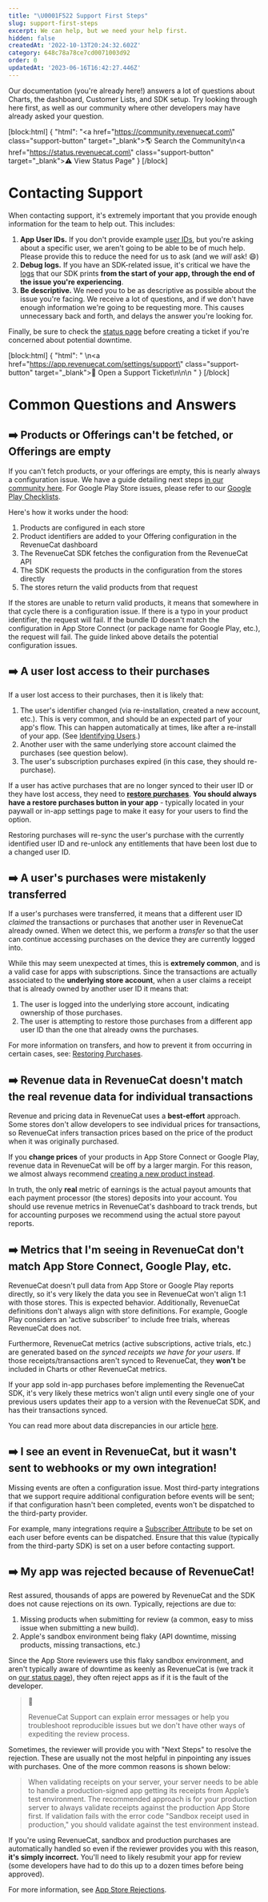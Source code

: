 ```yaml
---
title: "\U0001F522 Support First Steps"
slug: support-first-steps
excerpt: We can help, but we need your help first.
hidden: false
createdAt: '2022-10-13T20:24:32.602Z'
category: 648c78a78ce7cd0071003d92
order: 0
updatedAt: '2023-06-16T16:42:27.446Z'
---
```

Our documentation (you're already here!) answers a lot of questions about Charts, the dashboard, Customer Lists, and SDK setup. Try looking through here first, as well as our community where other developers may have already asked your question.

[block:html]
{
  "html": "<a href=\"https://community.revenuecat.com\" class=\"support-button\" target=\"_blank\">🌎 Search the Community</a>\n<a href=\"https://status.revenuecat.com\" class=\"support-button\" target=\"_blank\">⚠️ View Status Page</a>"
}
[/block]

# Contacting Support

When contacting support, it's extremely important that you provide enough information for the team to help out. This includes:

1. **App User IDs.** If you don't provide example [user IDs](doc:identifying-users), but you're asking about a specific user, we aren't going to be able to be of much help. Please provide this to reduce the need for us to ask (and we _will_ ask! 😄)
2. **Debug logs.** If you have an SDK-related issue, it's critical we have the [logs](https://www.revenuecat.com/docs/debugging) that our SDK prints **from the start of your app, through the end of the issue you're experiencing**.
3. **Be descriptive.** We need you to be as descriptive as possible about the issue you're facing. We receive a lot of questions, and if we don't have enough information we're going to be requesting more. This causes unnecessary back and forth, and delays the answer you're looking for.

Finally, be sure to check the [status page](https://status.revenuecat.com) before creating a ticket if you're concerned about potential downtime.

[block:html]
{
  "html": "  \n<a href=\"https://app.revenuecat.com/settings/support\" class=\"support-button\" target=\"_blank\">🛟 Open a Support Ticket</a>\n\n<style>\n.support-button {\n\tbox-shadow:inset 0px 1px 0px 0px #ffffff;\n\tbackground-color:#f9f9f9;\n\tborder-radius:6px;\n\tborder:1px solid #dcdcdc;\n\tdisplay:inline-block;\n\tcursor:pointer;\n\tcolor:#000000;\n\tfont-family:Arial;\n\tfont-size:15px;\n\tfont-weight:bold;\n\tpadding:12px 32px;\n\ttext-decoration:none;\n\ttext-shadow:0px 1px 0px #ffffff;\n  margin-top: 12px;\n  margin-right: 6px;\n  text-decoration:none!important;\n}\n.support-button:hover {\n\tbackground-color:#e9e9e9;\n}\n.support-button:active {\n\tposition:relative;\n\ttop:1px;\n}\n</style>\n        "
}
[/block]

# Common Questions and Answers

## ➡️ Products or Offerings can't be fetched, or Offerings are empty

If you can't fetch products, or your offerings are empty, this is nearly always a configuration issue. We have a guide detailing next steps [in our community here](https://community.revenuecat.com/sdks-51/why-are-offerings-or-products-empty-124). For Google Play Store issues, please refer to our [Google Play Checklists](doc:google-play-checklists).

Here's how it works under the hood:

1. Products are configured in each store
2. Product identifiers are added to your Offering configuration in the RevenueCat dashboard
3. The RevenueCat SDK fetches the configuration from the RevenueCat API
4. The SDK requests the products in the configuration from the stores directly
5. The stores return the valid products from that request

If the stores are unable to return valid products, it means that somewhere in that cycle there is a configuration issue. If there is a typo in your product identifier, the request will fail. If the bundle ID doesn't match the configuration in App Store Connect (or package name for Google Play, etc.), the request will fail. The guide linked above details the potential configuration issues.

## ➡️ A user lost access to their purchases

If a user lost access to their purchases, then it is likely that:

1. The user's identifier changed (via re-installation, created a new account, etc.). This is very common, and should be an expected part of your app's flow. This can happen automatically at times, like after a re-install of your app. (See [Identifying Users](doc:identifying-users).)
2. Another user with the same underlying store account claimed the purchases (see question below).
3. The user's subscription purchases expired (in this case, they should re-purchase).

If a user has active purchases that are no longer synced to their user ID or they have lost access, they need to **[restore purchases](doc:restoring-purchases)**. **You should always have a restore purchases button in your app** - typically located in your paywall or in-app settings page to make it easy for your users to find the option.

Restoring purchases will re-sync the user's purchase with the currently identified user ID and re-unlock any entitlements that have been lost due to a changed user ID.

## ➡️ A user's purchases were mistakenly transferred

If a user's purchases were transferred, it means that a different user ID _claimed_ the transactions or purchases that another user in RevenueCat already owned. When we detect this, we perform a _transfer_ so that the user can continue accessing purchases on the device they are currently logged into.

While this may seem unexpected at times, this is **extremely common**, and is a valid case for apps with subscriptions. Since the transactions are actually associated to the **underlying store account**, when a user claims a receipt that is already owned by another user ID it means that:

1. The user is logged into the underlying store account, indicating ownership of those purchases.
2. The user is attempting to restore those purchases from a different app user ID than the one that already owns the purchases. 

For more information on transfers, and how to prevent it from occurring in certain cases, see: [Restoring Purchases](doc:restoring-purchases).

## ➡️ Revenue data in RevenueCat doesn't match the real revenue data for individual transactions

Revenue and pricing data in RevenueCat uses a **best-effort** approach. Some stores don't allow developers to see individual prices for transactions, so RevenueCat infers transaction prices based on the price of the product when it was originally purchased.

If you **change prices** of your products in App Store Connect or Google Play, revenue data in RevenueCat will be off by a larger margin. For this reason, we almost always recommend [creating a new product instead](https://www.revenuecat.com/docs/price-changes).

In truth, the only **real** metric of earnings is the actual payout amounts that each payment processor (the stores) deposits into your account. You should use revenue metrics in RevenueCat's dashboard to track trends, but for accounting purposes we recommend using the actual store payout reports.

## ➡️ Metrics that I'm seeing in RevenueCat don't match App Store Connect, Google Play, etc.

RevenueCat doesn't pull data from App Store or Google Play reports directly, so it's very likely the data you see in RevenueCat won't align 1:1 with those stores. This is expected behavior. Additionally, RevenueCat definitions don't always align with store definitions. For example, Google Play considers an 'active subscriber' to include free trials, whereas RevenueCat does not.

Furthermore, RevenueCat metrics (active subscriptions, active trials, etc.) are generated based on _the synced receipts we have for your users_. If those receipts/transactions aren't synced to RevenueCat, they **won't** be included in Charts or other RevenueCat metrics.

If your app sold in-app purchases before implementing the RevenueCat SDK, it's very likely these metrics won't align until every single one of your previous users updates their app to a version with the RevenueCat SDK, and has their transactions synced.

You can read more about data discrepancies in our article [here](https://community.revenuecat.com/featured-articles-55/about-data-discrepancies-116).

## ➡️ I see an event in RevenueCat, but it wasn't sent to webhooks or my own integration!

Missing events are often a configuration issue. Most third-party integrations that we support require additional configuration before events will be sent; if that configuration hasn't been completed, events won't be dispatched to the third-party provider.

For example, many integrations require a [Subscriber Attribute](doc:subscriber-attributes) to be set on each user before events can be dispatched. Ensure that this value (typically from the third-party SDK) is set on a user before contacting support.

## ➡️ My app was rejected because of RevenueCat!

Rest assured, thousands of apps are powered by RevenueCat and the SDK does not cause rejections on its own. Typically, rejections are due to:

1. Missing products when submitting for review (a common, easy to miss issue when submitting a new build).
2. Apple's sandbox environment being flaky (API downtime, missing products, missing transactions, etc.)

Since the App Store reviewers use this flaky sandbox environment, and aren't typically aware of downtime as keenly as RevenueCat is (we track it on [our status page](https://status.revenuecat.com)), they often reject apps as if it is the fault of the developer.

> 📘 
> 
> RevenueCat Support can explain error messages or help you troubleshoot reproducible issues but we don't have other ways of expediting the review process.

Sometimes, the reviewer will provide you with "Next Steps" to resolve the rejection. These are usually not the most helpful in pinpointing any issues with purchases. One of the more common reasons is shown below:

> When validating receipts on your server, your server needs to be able to handle a production-signed app getting its receipts from Apple’s test environment. The recommended approach is for your production server to always validate receipts against the production App Store first. If validation fails with the error code "Sandbox receipt used in production," you should validate against the test environment instead.

If you're using RevenueCat, sandbox and production purchases are automatically handled so even if the reviewer provides you with this reason, **it's simply incorrect.** You'll need to likely resubmit your app for review (some developers have had to do this up to a dozen times before being approved).

For more information, see [App Store Rejections](doc:app-store-rejections).
